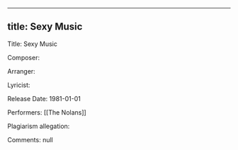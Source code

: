 
---
title: Sexy Music
---
Title: Sexy Music

Composer: 

Arranger: 

Lyricist: 

Release Date: 1981-01-01

Performers: [[The Nolans]]

Plagiarism allegation:


Comments:
null
